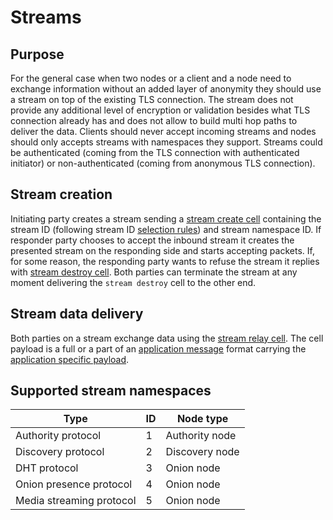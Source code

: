 # Streams

## Purpose

For the general case when two nodes or a client and a node need to exchange information without an added layer of anonymity they should use a stream
on top of the existing TLS connection.  The stream does not provide any additional level of encryption or validation besides what TLS connection already
has and does not allow to build multi hop paths to deliver the data.  Clients should never accept incoming streams and nodes should only accepts streams
with namespaces they support.  Streams could be authenticated (coming from the TLS connection with authenticated initiator) or non-authenticated (coming
from anonymous TLS connection).

## Stream creation

Initiating party creates a stream sending a [stream create cell](../binary/streamcreate.md) containing the stream ID (following stream ID
[selection rules](../binary/cell.md)) and stream namespace ID.  If responder party chooses to accept the inbound stream it creates the presented
stream on the responding side and starts accepting packets.  If, for some reason, the responding party wants to refuse the stream it replies with
[stream destroy cell](../binary/streamdestroy.md).  Both parties can terminate the stream at any moment delivering the `stream destroy` cell to the other end.

## Stream data delivery

Both parties on a stream exchange data using the [stream relay cell](../binary/streamrelay.md).  The cell payload is a full or a part of an
[application message](../application/message.md) format carrying the [application specific payload](../application/application.md).

## Supported stream namespaces

Type|ID|Node type
----|--|---------
Authority protocol|1|Authority node
Discovery protocol|2|Discovery node
DHT protocol|3|Onion node
Onion presence protocol|4|Onion node
Media streaming protocol|5|Onion node
